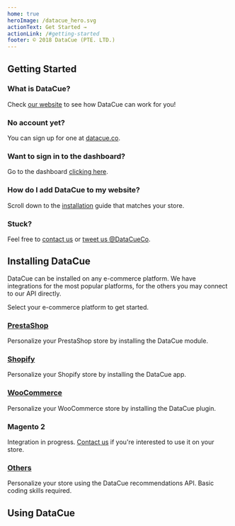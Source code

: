 ```yaml
---
home: true
heroImage: /datacue_hero.svg
actionText: Get Started →
actionLink: /#getting-started
footer: © 2018 DataCue (PTE. LTD.)
---
```


## Getting Started

### What is DataCue?

Check [our website](https://www.datacue.co/) to see how DataCue can work for you!

### No account yet?

You can sign up for one at [datacue.co](https://app.datacue.co/en/sign-up).

### Want to sign in to the dashboard?

Go to the dashboard [clicking here](https://app.datacue.co/).

### How do I add DataCue to my website?

Scroll down to the [installation](#e-commerce-platforms) guide that matches your store.

### Stuck?

Feel free to [contact us](https://datacue.co/contact) or [tweet us @DataCueCo](https://twitter.com/datacueco).


## Installing DataCue

DataCue can be installed on any e-commerce platform. We have integrations for the most popular platforms, for the others you may connect to our API directly.

Select your e-commerce platform to get started.

### [PrestaShop](/prestashop/)

Personalize your PrestaShop store by installing the DataCue module.

### [Shopify](/shopify/)

Personalize your Shopify store by installing the DataCue app.

### [WooCommerce](/woocommerce/)

Personalize your WooCommerce store by installing the DataCue plugin.

### Magento 2

Integration in progress. [Contact us](mailto:contact@datacue.co?Subject=DataCue%20integration) if you're interested to use it on your store.

### [Others](/custom/)

Personalize your store using the DataCue recommendations API. Basic coding skills required.

## Using DataCue

<ArticleIndex type="dashboard" />
